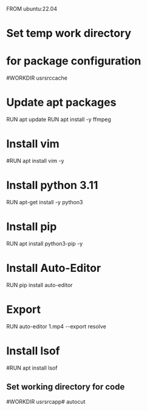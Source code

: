 FROM ubuntu:22.04

# Set temp work directory
# for package configuration
#WORKDIR usrsrccache

# Update apt packages
RUN apt update
RUN apt install -y ffmpeg

# Install vim
#RUN apt install vim -y

# Install python 3.11
RUN apt-get install -y python3

# Install pip
RUN apt install python3-pip -y

# Install  Auto-Editor
RUN pip install auto-editor

# Export
RUN auto-editor 1.mp4 --export resolve

# Install lsof
#RUN apt install lsof

## Set working directory for code
#WORKDIR usrsrcapp# autocut
